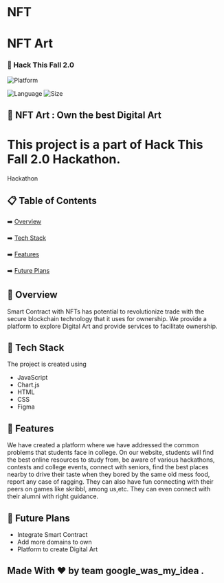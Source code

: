 # NFT
# NFT Art
### 🧐 Hack This Fall 2.0





![Platform](https://img.shields.io/badge/platform-Visual%20Studio%20Code-blue)


![Language](https://img.shields.io/github/languages/top/Priyanshi-Raj/doc24-7)
![Size](https://img.shields.io/github/repo-size/Priyanshi-Raj/doc24-7)
## 💬 NFT Art : Own the best Digital Art

# This project is a part of Hack This Fall 2.0 Hackathon.
  Hackathon 



## 📋 Table of Contents
 ➡️   [Overview](#-overview)
 
 ➡️   [Tech Stack](#-tech-stack)
 
 ➡️   [Features](#-features)
 
 ➡️   [Future Plans](#-future-plans)
 

## 👩‍ Overview
Smart Contract with NFTs has potential to revolutionize trade with the secure blockchain technology that it uses for ownership. We provide a platform to explore Digital Art and provide services to facilitate ownership.
    
## 🔆 Tech Stack
The project is created using
-  JavaScript
-  Chart.js
-  HTML
-  CSS
-  Figma


## 👬 Features
We have created a platform where we have addressed the common problems that students face in college.
On our website, students will find the best online resources to study from, be aware of various hackathons, contests and college events, connect with seniors, find the best places nearby to drive their taste when they bored by the same old mess food, report any case of ragging.
They can also have fun connecting with their peers on games like skribbl, among us,etc.
They can even connect with their alumni with right guidance.



## 🚀 Future Plans
- Integrate Smart Contract
- Add more domains to own
- Platform to create Digital Art 


## Made With ❤️ by team google_was_my_idea .

